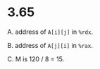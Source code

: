 # 3.65

A. address of `A[i][j]` in `%rdx`.

B. address of `A[j][i]` in `%rax`.

C. M is 120 / 8 = 15.
